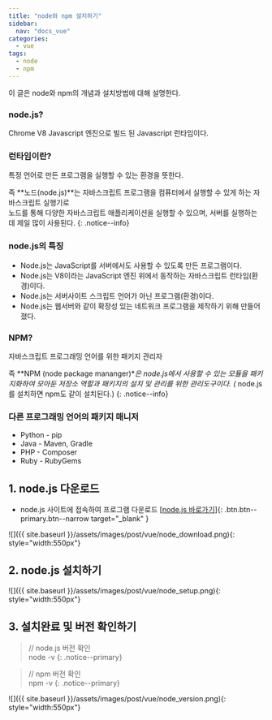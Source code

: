 ```yaml
---
title: "node와 npm 설치하기"
sidebar:
  nav: "docs_vue"
categories: 
  - vue
tags:
  - node
  - npm
---
```


이 글은 node와 npm의 개념과 설치방법에 대해 설명한다.

### node.js?
Chrome V8 Javascript 엔진으로 빌드 된 Javascript 런타임이다.    

### 런타임이란?
특정 언어로 만든 프로그램을 실행할 수 있는 환경을 뜻한다.    

즉 **노드(node.js)**는 자바스크립트 프로그램을 컴퓨터에서 실행할 수 있게 하는 자바스크립트 실행기로    
노드를 통해 다양한 자바스크립트 애플리케이션을 실행할 수 있으며, 서버를 실행하는 데 제일 많이 사용된다.
{: .notice--info}

### node.js의 특징 
+ Node.js는 JavaScript를 서버에서도 사용할 수 있도록 만든 프로그램이다.
+ Node.js는 V8이라는 JavaScript 엔진 위에서 동작하는 자바스크립트 런타임(환경)이다.    
+ Node.js는 서버사이트 스크립트 언어가 아닌 프로그램(환경)이다.    
+ Node.js는 웹서버와 같이 확장성 있는 네트워크 프로그램을 제작하기 위해 만들어졌다.    

### NPM?
자바스크립트 프로그래밍 언어를 위한 패키지 관리자

즉 **NPM (node package mananger)**은 node.js에서 사용할 수 있는 모듈을 패키지화하여 모아둔 저장소 역할과 
패키지의 설치 및 관리를 위한 관리도구이다.
(* node.js를 설치하면 npm도 같이 설치된다.) 
{: .notice--info}

### 다른 프로그래밍 언어의 패키지 매니저
+ Python - pip
+ Java - Maven, Gradle
+ PHP - Composer
+ Ruby - RubyGems

## 1. node.js 다운로드   
+ node.js 사이트에 접속하여 프로그램 다운로드  [[node.js 바로가기]](https://nodejs.org/){: .btn.btn--primary.btn--narrow target="_blank" } 

![]({{ site.baseurl }}/assets/images/post/vue/node_download.png){: style="width:550px"}


## 2. node.js 설치하기
![]({{ site.baseurl }}/assets/images/post/vue/node_setup.png){: style="width:550px"}

## 3. 설치완료 및 버전 확인하기    

> // node.js 버전 확인    
> node -v
{: .notice--primary}

> // npm 버전 확인      
> npm -v
{: .notice--primary}

![]({{ site.baseurl }}/assets/images/post/vue/node_version.png){: style="width:550px"}

    